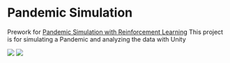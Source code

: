 # Pandemic Simulation
Prework for [Pandemic Simulation with Reinforcement Learning](https://github.com/Hsgngr/Pandemic_Simulation)
This project is for simulating a Pandemic and analyzing the data with Unity

<p>
<img src="images/sim.gif">
  
 <img src="images/graph.gif">
</p>
